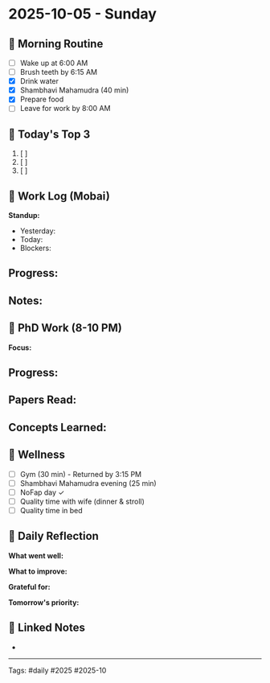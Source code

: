 # 2025-10-05 - Sunday

## 🌅 Morning Routine
- [ ] Wake up at 6:00 AM
- [ ] Brush teeth by 6:15 AM
- [x] Drink water
- [x] Shambhavi Mahamudra (40 min)
- [x] Prepare food
- [ ] Leave for work by 8:00 AM

## 🎯 Today's Top 3
1. [ ] 
2. [ ] 
3. [ ] 

## 💼 Work Log (Mobai)
**Standup:**
- Yesterday: 
- Today: 
- Blockers: 

**Progress:**
- 

**Notes:**
- 

## 🔬 PhD Work (8-10 PM)
**Focus:** 

**Progress:**
- 

**Papers Read:**
- 

**Concepts Learned:**
- 

## 🏃 Wellness
- [ ] Gym (30 min) - Returned by 3:15 PM
- [ ] Shambhavi Mahamudra evening (25 min)
- [ ] NoFap day ✓
- [ ] Quality time with wife (dinner & stroll)
- [ ] Quality time in bed

## 🌟 Daily Reflection
**What went well:**


**What to improve:**


**Grateful for:**


**Tomorrow's priority:**


## 🔗 Linked Notes
- 

---
Tags: #daily #2025 #2025-10

